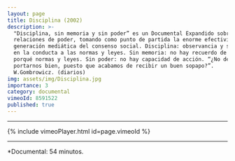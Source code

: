 ```yaml
---
layout: page
title: Disciplina (2002)
description: >-
  "Disciplina, sin memoria y sin poder” es un Documental Expandido sobre las
  relaciones de poder, tomando como punto de partida la enorme efectividad de la
  generación mediática del consenso social. Disciplina: observancia y sujeción
  en la conducta a las normas y leyes. Sin memoria: no hay recuerdo de cuándo o
  porqué normas y leyes. Sin poder: no hay capacidad de acción. “¿No deberíamos
  portarnos bien, puesto que acabamos de recibir un buen sopapo?”. 
  W.Gombrowicz. (diarios)
img: assets/img/Disciplina.jpg
importance: 3
category: documental
vimeoId: 8591522
published: true
---
```


<hr />
{% include vimeoPlayer.html id=page.vimeoId %}
<hr />

*Documental: 54 minutos.
